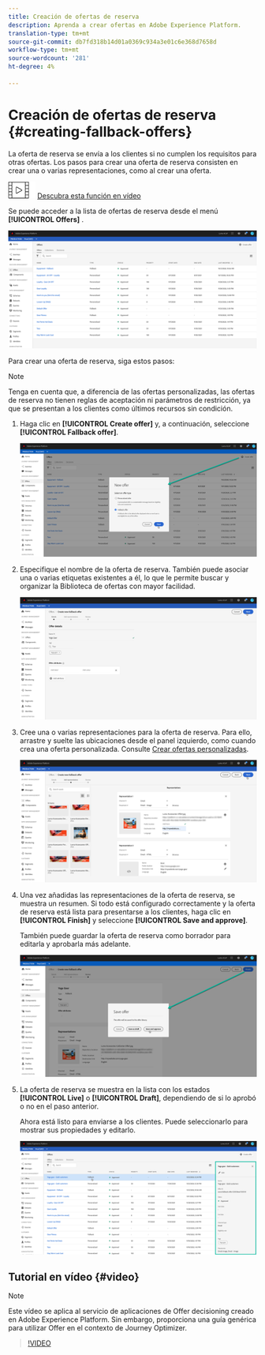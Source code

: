 ```yaml
---
title: Creación de ofertas de reserva
description: Aprenda a crear ofertas en Adobe Experience Platform.
translation-type: tm+mt
source-git-commit: db7fd318b14d01a0369c934a3e01c6e368d7658d
workflow-type: tm+mt
source-wordcount: '281'
ht-degree: 4%

---
```


# Creación de ofertas de reserva {#creating-fallback-offers}

La oferta de reserva se envía a los clientes si no cumplen los requisitos para otras ofertas. Los pasos para crear una oferta de reserva consisten en crear una o varias representaciones, como al crear una oferta.

![](../../assets/do-not-localize/how-to-video.png) [Descubra esta función en vídeo](#video)

Se puede acceder a la lista de ofertas de reserva desde el menú **[!UICONTROL Offers]** .

![](../../assets/offers_list.png)

Para crear una oferta de reserva, siga estos pasos:

>[!NOTE]
>
>Tenga en cuenta que, a diferencia de las ofertas personalizadas, las ofertas de reserva no tienen reglas de aceptación ni parámetros de restricción, ya que se presentan a los clientes como últimos recursos sin condición.

1. Haga clic en **[!UICONTROL Create offer]** y, a continuación, seleccione **[!UICONTROL Fallback offer]**.

   ![](../../assets/create_fallback.png)

1. Especifique el nombre de la oferta de reserva. También puede asociar una o varias etiquetas existentes a él, lo que le permite buscar y organizar la Biblioteca de ofertas con mayor facilidad.

   ![](../../assets/fallback_details.png)

1. Cree una o varias representaciones para la oferta de reserva. Para ello, arrastre y suelte las ubicaciones desde el panel izquierdo, como cuando crea una oferta personalizada. Consulte [Crear ofertas personalizadas](../offer-library/creating-personalized-offers.md).

   ![](../../assets/fallback_content.png)

1. Una vez añadidas las representaciones de la oferta de reserva, se muestra un resumen. Si todo está configurado correctamente y la oferta de reserva está lista para presentarse a los clientes, haga clic en **[!UICONTROL Finish]** y seleccione **[!UICONTROL Save and approve]**.

   También puede guardar la oferta de reserva como borrador para editarla y aprobarla más adelante.

   ![](../../assets/fallback_review.png)

1. La oferta de reserva se muestra en la lista con los estados **[!UICONTROL Live]** o **[!UICONTROL Draft]**, dependiendo de si lo aprobó o no en el paso anterior.

   Ahora está listo para enviarse a los clientes. Puede seleccionarlo para mostrar sus propiedades y editarlo. <!-- no suppression? -->

   ![](../../assets/fallback_created.png)

## Tutorial en vídeo {#video}

>[!NOTE]
>
>Este vídeo se aplica al servicio de aplicaciones de Offer decisioning creado en Adobe Experience Platform. Sin embargo, proporciona una guía genérica para utilizar Offer en el contexto de Journey Optimizer.

>[!VIDEO](https://video.tv.adobe.com/v/329383?quality=12)
